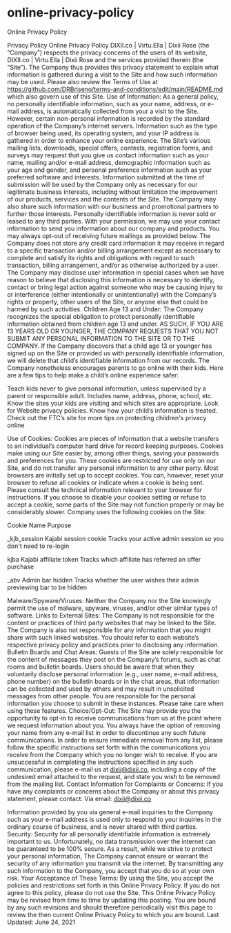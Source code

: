 # online-privacy-policy
Online Privacy Policy

Privacy Policy
          Online Privacy Policy
DIXII.co | Virtu.Ella | Dixii Rose (the “Company”) respects the privacy concerns of the users of its website, DIXII.co | Virtu.Ella | Dixii Rose 
and the services provided therein (the “Site”). The Company thus provides this privacy statement to explain what information is gathered during a 
visit to the Site and how such information may be used.
Please also review the Terms of Use at https://github.com/DRBriseno/terms-and-conditions/edit/main/README.md which also govern use of this Site.
Use of Information: As a general policy, no personally identifiable information, such as your name, address, or e-mail address, is automatically 
collected from your a visit to the Site. However, certain non-personal information is recorded by the standard operation of the Company’s internet 
servers. Information such as the type of browser being used, its operating system, and your IP address is gathered in order to enhance your online experience.
The Site’s various mailing lists, downloads, special offers, contests, registration forms, and surveys may request that you give us contact information 
such as your name, mailing and/or e-mail address, demographic information such as your age and gender, and personal preference information such as your 
preferred software and interests. Information submitted at the time of submission will be used by the Company only as necessary for our legitimate business 
interests, including without limitation the improvement of our products, services and the contents of the Site. The Company may also share such information 
with our business and promotional partners to further those interests. Personally identifiable information is never sold or leased to any third parties. 
With your permission, we may use your contact information to send you information about our company and products. You may always opt-out of receiving 
future mailings as provided below. The Company does not store any credit card information it may receive in regard to a specific transaction and/or 
billing arrangement except as necessary to complete and satisfy its rights and obligations with regard to such transaction, billing arrangement, and/or 
as otherwise authorized by a user.
The Company may disclose user information in special cases when we have reason to believe that disclosing this information is necessary to identify, contact 
or bring legal action against someone who may be causing injury to or interference (either intentionally or unintentionally) with the Company’s rights or 
property, other users of the Site, or anyone else that could be harmed by such activities.
Children Age 13 and Under: The Company recognizes the special obligation to protect personally identifiable information obtained from children age 13 and under. 
AS SUCH, IF YOU ARE 13 YEARS OLD OR YOUNGER, THE COMPANY REQUESTS THAT YOU NOT SUBMIT ANY PERSONAL INFORMATION TO THE SITE OR TO THE COMPANY. If the Company 
discovers that a child age 13 or younger has signed up on the Site or provided us with personally identifiable information, we will delete that child’s 
identifiable information from our records.
The Company nonetheless encourages parents to go online with their kids. Here are a few tips to help make a child’s online experience safer:

Teach kids never to give personal information, unless supervised by a parent or responsible adult. Includes name, address, phone, school, etc.
Know the sites your kids are visiting and which sites are appropriate.
Look for Website privacy policies. Know how your child’s information is treated.
Check out the FTC’s site for more tips on protecting children's privacy online

Use of Cookies: Cookies are pieces of information that a website transfers to an individual’s computer hard drive for record keeping purposes. 
Cookies make using our Site easier by, among other things, saving your passwords and preferences for you. These cookies are restricted for use only on our 
Site, and do not transfer any personal information to any other party. Most browsers are initially set up to accept cookies. You can, however, reset your 
browser to refuse all cookies or indicate when a cookie is being sent. Please consult the technical information relevant to your browser for instructions. 
If you choose to disable your cookies setting or refuse to accept a cookie, some parts of the Site may not function properly or may be considerably slower.
Company uses the following cookies on the Site:



Cookie
Name
Purpose




_kjb_session
Kajabi session cookie
Tracks your active admin session so you don't need to re-login


kjba
Kajabi affiliate token
Tracks which affiliate has referred an offer purchase


_abv
Admin bar hidden
Tracks whether the user wishes their admin previewing bar to be hidden



Malware/Spyware/Viruses: Neither the Company nor the Site knowingly permit the use of malware, spyware, viruses, and/or other similar types of software.
Links to External Sites: The Company is not responsible for the content or practices of third party websites that may be linked to the Site. 
The Company is also not responsible for any information that you might share with such linked websites. You should refer to each website’s respective 
privacy policy and practices prior to disclosing any information.
Bulletin Boards and Chat Areas: Guests of the Site are solely responsible for the content of messages they post on the Company’s forums, 
such as chat rooms and bulletin boards. Users should be aware that when they voluntarily disclose personal information (e.g., user name, e-mail address, 
phone number) on the bulletin boards or in the chat areas, that information can be collected and used by others and may result in unsolicited messages 
from other people. You are responsible for the personal information you choose to submit in these instances. Please take care when using these features. 
Choice/Opt-Out: The Site may provide you the opportunity to opt-in to receive communications from us at the point where we request information about you. 
You always have the option of removing your name from any e-mail list in order to discontinue any such future communications. In order to ensure immediate 
removal from any list, please follow the specific instructions set forth within the communications you receive from the Company which you no longer wish to 
receive. If you are unsuccessful in completing the instructions specified in any such communication, please e-mail us at dixii@dixii.co, 
including a copy of the undesired email attached to the request, and state you wish to be removed from the mailing list.
Contact Information for Complaints or Concerns: If you have any complaints or concerns about the Company or about this privacy statement, please contact:
Via email: dixii@dixii.co

Information provided by you via general e-mail inquiries to the Company such as your e-mail address is used only to respond to your inquiries in the ordinary 
course of business, and is never shared with third parties.
Security: Security for all personally identifiable information is extremely important to us. Unfortunately, no data transmission over the internet can be 
guaranteed to be 100% secure. As a result, while we strive to protect your personal information, The Company cannot ensure or warrant the security of any 
information you transmit via the internet. By transmitting any such information to the Company, you accept that you do so at your own risk.
Your Acceptance of These Terms: By using the Site, you accept the policies and restrictions set forth in this Online Privacy Policy. 
If you do not agree to this policy, please do not use the Site. This Online Privacy Policy may be revised from time to time by updating this posting. 
You are bound by any such revisions and should therefore periodically visit this page to review the then current Online Privacy Policy to which you are bound.
Last Updated: June 24, 2021
